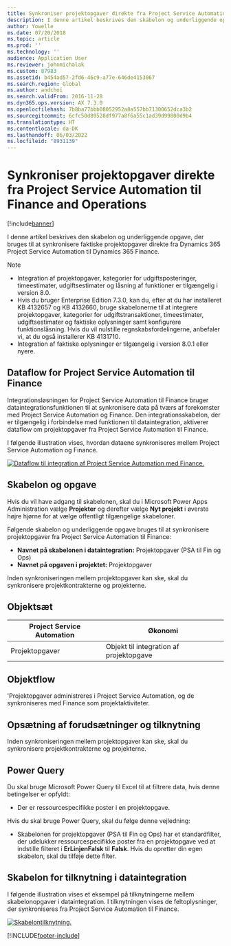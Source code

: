 ```yaml
---
title: Synkroniser projektopgaver direkte fra Project Service Automation til Finance and Operations
description: I denne artikel beskrives den skabelon og underliggende opgave, der bruges til at synkronisere faktiske projektopgaver direkte fra Microsoft Dynamics 365 Project Service Automation til Dynamics 365 Finance.
author: Yowelle
ms.date: 07/20/2018
ms.topic: article
ms.prod: ''
ms.technology: ''
audience: Application User
ms.reviewer: johnmichalak
ms.custom: 87983
ms.assetid: b454ad57-2fd6-46c9-a77e-646de4153067
ms.search.region: Global
ms.author: andchoi
ms.search.validFrom: 2016-11-28
ms.dyn365.ops.version: AX 7.3.0
ms.openlocfilehash: 7b8ba77bbb08052952a8a557bb71300652dca3b2
ms.sourcegitcommit: 6cfc50d89528df977a8f6a55c1ad39d99800d9b4
ms.translationtype: HT
ms.contentlocale: da-DK
ms.lasthandoff: 06/03/2022
ms.locfileid: "8931139"
---
```

# <a name="synchronize-project-tasks-directly-from-project-service-automation-to-finance-and-operations"></a>Synkroniser projektopgaver direkte fra Project Service Automation til Finance and Operations

[!include[banner](../includes/banner.md)]

I denne artikel beskrives den skabelon og underliggende opgave, der bruges til at synkronisere faktiske projektopgaver direkte fra Dynamics 365 Project Service Automation til Dynamics 365 Finance.

> [!NOTE]
> - Integration af projektopgaver, kategorier for udgiftsposteringer, timeestimater, udgiftsestimater og låsning af funktioner er tilgængelig i version 8.0.
> - Hvis du bruger Enterprise Edition 7.3.0, kan du, efter at du har installeret KB 4132657 og KB 4132660, bruge skabelonerne til at integrere projektopgaver, kategorier for udgiftstransaktioner, timeestimater, udgiftsestimater og faktiske oplysninger samt konfigurere funktionslåsning. Hvis du vil nulstille regnskabsfordelingerne, anbefaler vi, at du også installerer KB 4131710.
> - Integration af faktiske oplysninger er tilgængelig i version 8.0.1 eller nyere.

## <a name="data-flow-for-project-service-automation-to-finance"></a>Dataflow for Project Service Automation til Finance

Integrationsløsningen for Project Service Automation til Finance bruger dataintegrationsfunktionen til at synkronisere data på tværs af forekomster med Project Service Automation og Finance. Den integrationsskabelon, der er tilgængelig i forbindelse med funktionen til dataintegration, aktiverer dataflow om projektopgaver fra Project Service Automation til Finance.

I følgende illustration vises, hvordan dataene synkroniseres mellem Project Service Automation og Finance.

[![Dataflow til integration af Project Service Automation med Finance.](./media/ProjectTasksFlow.png)](./media/ProjectTasksFlow.png)

## <a name="template-and-task"></a>Skabelon og opgave

Hvis du vil have adgang til skabelonen, skal du i Microsoft Power Apps Administration vælge **Projekter** og derefter vælge **Nyt projekt** i øverste højre hjørne for at vælge offentligt tilgængelige skabeloner.

Følgende skabelon og underliggende opgave bruges til at synkronisere projektopgaver fra Project Service Automation til Finance:

- **Navnet på skabelonen i dataintegration:** Projektopgaver (PSA til Fin og Ops)
- **Navnet på opgaven i projektet:** Projektopgaver

Inden synkroniseringen mellem projektopgaver kan ske, skal du synkronisere projektkontrakterne og projekterne.

## <a name="entity-set"></a>Objektsæt

| Project Service Automation | Økonomi                             |
|----------------------------|-------------------------------------|
| Projektopgaver              | Objekt til integration af projektopgave |

## <a name="entity-flow"></a>Objektflow

'Projektopgaver administreres i Project Service Automation, og de synkroniseres med Finance som projektaktiviteter.

## <a name="prerequisites-and-mapping-setup"></a>Opsætning af forudsætninger og tilknytning

Inden synkroniseringen mellem projektopgaver kan ske, skal du synkronisere projektkontrakterne og projekterne.

## <a name="power-query"></a>Power Query

Du skal bruge Microsoft Power Query til Excel til at filtrere data, hvis denne betingelser er opfyldt:

- Der er ressourcespecifikke poster i en projektopgave.

Hvis du skal bruge Power Query, skal du følge denne vejledning:

- Skabelonen for projektopgaver (PSA til Fin og Ops) har et standardfilter, der udelukker ressourcespecifikke poster fra en projektopgave ved at indstille filteret i **ErLinjenFalsk** til **Falsk**. Hvis du opretter din egen skabelon, skal du tilføje dette filter.

## <a name="template-mapping-in-data-integration"></a>Skabelon for tilknytning i dataintegration

I følgende illustration vises et eksempel på tilknytningerne mellem skabelonopgaver i dataintegration. I tilknytningen vises de feltoplysninger, der synkroniseres fra Project Service Automation til Finance.

[![Skabelontilknytning.](./media/ProjectTasksMapping.png)](./media/ProjectTasksMapping.png)


[!INCLUDE[footer-include](../includes/footer-banner.md)]